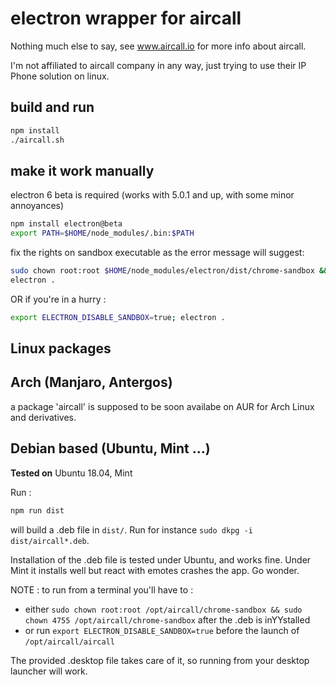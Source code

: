 # electron wrapper for aircall

Nothing much else to say, see www.aircall.io for more info about aircall.

I'm not affiliated to aircall company in any way, just trying to use their IP Phone solution on linux.

## build and run

```sh
npm install
./aircall.sh
```

## make it work manually

electron 6 beta is required
(works with 5.0.1 and up, with some minor annoyances)

```sh
npm install electron@beta
export PATH=$HOME/node_modules/.bin:$PATH
```

fix the rights on sandbox executable as the error message will suggest:

```sh
sudo chown root:root $HOME/node_modules/electron/dist/chrome-sandbox && sudo chown 4755 $HOME/node_modules/electron/dist/chrome-sandbox
electron .
```
    
OR if you're in a hurry :

```sh
export ELECTRON_DISABLE_SANDBOX=true; electron .
```

## Linux packages

## Arch (Manjaro, Antergos)

a package 'aircall' is supposed to be soon availabe on AUR for Arch Linux and derivatives.

## Debian based (Ubuntu, Mint ...)

**Tested on** Ubuntu 18.04, Mint

Run :

```sh
npm run dist
```

will build a .deb file in `dist/`. Run for instance `sudo dkpg -i dist/aircall*.deb`.

Installation of the .deb file is tested under Ubuntu, and works fine. Under Mint it installs well but react with emotes crashes the app. Go wonder.

NOTE : to run from a terminal you'll have to :

- either `sudo chown root:root /opt/aircall/chrome-sandbox && sudo chown 4755 /opt/aircall/chrome-sandbox` after the .deb is inYYstalled
- or run `export ELECTRON_DISABLE_SANDBOX=true` before the launch of `/opt/aircall/aircall`

The provided .desktop file takes care of it, so running from your desktop launcher will work.
